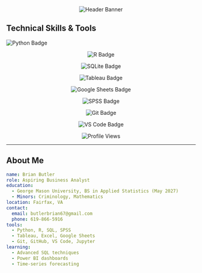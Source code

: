 <div align="center">
  <!-- Animated Dark-Theme Header -->
  <img 
    src="https://capsule-render.vercel.app/api?type=waving&color=gradient&height=120&section=header&text=Brian%20Butler&fontSize=60&theme=dracula" 
    alt="Header Banner"/>
</div>

<div align="center">
  <!-- Contact & Social Links (Dark Icons) -->
<h2 align="left">Technical Skills & Tools</h2>
<p align="left">
  <!-- Python Badge -->
  <img 
    src="https://img.shields.io/badge/-Python-3776AB?style=for-the-badge&logo=python&logoColor=white" 
    alt="Python Badge"/><!-- white logo ensured for dark mode :contentReference[oaicite:2]{index=2} -->

  <!-- R Badge -->
  <img 
    src="https://img.shields.io/badge/-R-276DC3?style=for-the-badge&logo=r&logoColor=white" 
    alt="R Badge"/><!-- uses Simple-Icons slug ‘r’, logoColor overrides to white :contentReference[oaicite:3]{index=3} -->

  <!-- SQLite Badge -->
  <img 
    src="https://img.shields.io/badge/-SQLite-003B57?style=for-the-badge&logo=sqlite&logoColor=white" 
    alt="SQLite Badge"/><!-- readable white on dark :contentReference[oaicite:4]{index=4} -->

  <!-- Tableau Badge -->
  <img 
    src="https://img.shields.io/badge/-Tableau-452458?style=for-the-badge&logo=tableau&logoColor=white" 
    alt="Tableau Badge"/><!-- dark-mode friendly :contentReference[oaicite:5]{index=5} -->

  <!-- Google Sheets Badge -->
  <img 
    src="https://img.shields.io/badge/-Google_Sheets-34A853?style=for-the-badge&logo=googlesheets&logoColor=white" 
    alt="Google Sheets Badge"/><!-- slug ‘googlesheets’ per Simple-Icons :contentReference[oaicite:6]{index=6} -->

  <!-- SPSS (IBM) Badge -->
  <img 
    src="https://img.shields.io/badge/-SPSS-002D9C?style=for-the-badge&logo=ibm&logoColor=white" 
    alt="SPSS Badge"/><!-- IBM slug with white logo :contentReference[oaicite:7]{index=7} -->

  <!-- Git Badge -->
  <img 
    src="https://img.shields.io/badge/-Git-F05032?style=for-the-badge&logo=git&logoColor=white" 
    alt="Git Badge"/><!-- consistent white logo :contentReference[oaicite:8]{index=8} -->

  <!-- VS Code Badge -->
  <img 
    src="https://img.shields.io/badge/-VS_Code-007ACC?style=for-the-badge&logo=visualstudiocode&logoColor=white" 
    alt="VS Code Badge"/><!-- slug ‘visualstudiocode’ per Shields.io :contentReference[oaicite:9]{index=9} -->

  <!-- Profile Views Counter -->
  <img 
    src="https://komarev.com/ghpvc/?username=Ban-Brian&style=flat-square&color=555555" 
    alt="Profile Views"/>
</p>

</div>

---

## About Me  
```yaml
name: Brian Butler
role: Aspiring Business Analyst
education:
  - George Mason University, BS in Applied Statistics (May 2027)
  - Minors: Criminology, Mathematics
location: Fairfax, VA
contact:
  email: butlerbrian67@gmail.com
  phone: 619-866-5916
tools:
  - Python, R, SQL, SPSS
  - Tableau, Excel, Google Sheets
  - Git, GitHub, VS Code, Jupyter
learning:
  - Advanced SQL techniques
  - Power BI dashboards
  - Time-series forecasting
